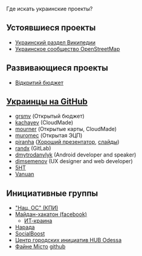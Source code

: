 Где искать украинские проекты?

## Устоявшиеся проекты

* [Украинский раздел Википедии](https://uk.wikipedia.org/wiki/%D0%93%D0%BE%D0%BB%D0%BE%D0%B2%D0%BD%D0%B0_%D1%81%D1%82%D0%BE%D1%80%D1%96%D0%BD%D0%BA%D0%B0)
* [Украинское сообщество OpenStreetMap](http://forum.openstreetmap.org/viewforum.php?id=40)


## Развивающиеся проекты

* [Відкритий бюджет](https://api.open-budget.org/)

## [Украинцы на GitHub](https://github.com/search?utf8=%E2%9C%93&q=location%3Aukraine&type=Users&ref=searchresults)

* [grsmv](https://github.com/grsmv) (Открытый бюджет)
* [kachayev](https://github.com/kachayev) (CloudMade)
* [mourner](https://github.com/mourner) (Открытые карты, CloudMade)
* [muromec](https://github.com/muromec) (Открытая ЭЦП)
* [piranha](https://github.com/piranha) ([Хороший презентатор](https://www.youtube.com/watch?v=bR-sJAI2Mts), [слайды](http://piranha.github.io/slides/))
* [randx](https://github.com/randx) (GitLab)
* [dmytrodanylyk](https://github.com/dmytrodanylyk) (Android developer and speaker)
* [dimsemenov](https://github.com/dimsemenov) (UX designer and web developer)
* [5HT](https://github.com/5HT)
* [Vanuan](https://github.com/Vanuan)


## Инициативные группы

* ["Нац. ОС" (КПИ)](http://forum.comsys.kpi.ua/viewforum.php?id=1)
* [Майдан-хакатон (facebook)](https://www.facebook.com/groups/MaidanHackthon)
  * [ИТ-краина](http://ideas.it-krayina.org.ua/)
* [Нарада](http://nr.org.ua/)
* [SocialBoost](http://2014.socialboost.com.ua/)
* [Центр городских инициатив HUB Odessa](http://odessa.uservoice.com/forums/253504-%D0%98%D0%B4%D0%B5%D0%B8-%D0%B4%D0%BB%D1%8F-%D0%B3%D0%BE%D1%80%D0%BE%D0%B4%D0%B0)
* [Файне Місто](https://www.facebook.com/groups/775825995785709/) [github](https://github.com/Maidan-hackaton/state-administration)
